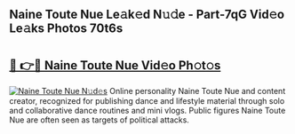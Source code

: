 ## Naine Toute Nue Le𝚊k𝚎d N𝚞𝚍e - Part-7qG Vid𝚎o Le𝚊ks Photos 70t6s

# <h2><a href="http://fbb1tf.evod.top/?m=Naine+Toute+Nue">🔗 👉🔴 Naine Toute Nue Vid𝚎o Ph𝚘t𝚘s</a></h2>

[![Naine Toute Nue N𝚞d𝚎s](https://i.imgur.com/8V9OHl7.gif)](http://fbb1tf.evod.top/?m=Naine+Toute+Nue)
Online personality Naine Toute Nue and content creator, recognized for publishing dance and lifestyle material through solo and collaborative dance routines and mini vlogs. Public figures Naine Toute Nue are often seen as targets of political attacks. 
